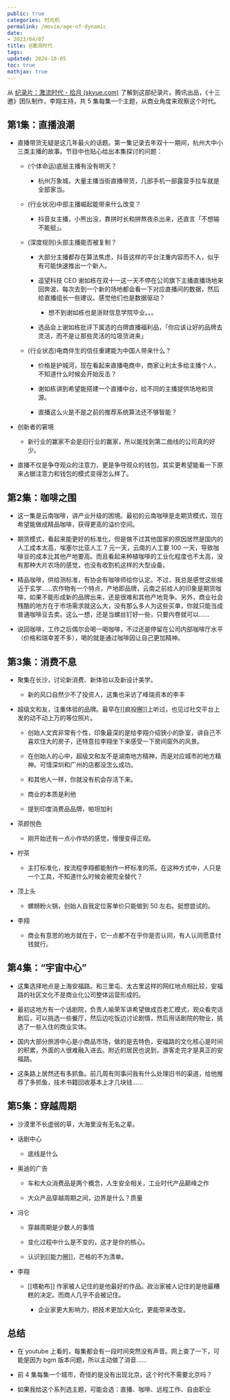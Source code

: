 ```yaml
---
public: true
categories: 时光机
permalink: /movie/age-of-dynamic
date:
- 2023/04/07
title: @激流时代
tags:
updated: 2024-10-05
toc: true
mathjax: true
---
```


从 [纪录片：激流时代 - 拾月 (skyue.com)](https://www.skyue.com/23031200.html) 了解到这部纪录片。腾讯出品，《十三邀》团队制作，李翔主持，共 5 集每集一个主题，从商业角度来观察这个时代。

<!-- more -->

## 第1集：直播浪潮

  + 直播带货无疑是这几年最火的话题。第一集记录去年双十一期间，杭州大中小三类主播的故事。节目中也贴心给出本集探讨的问题：

    + (个体命运)底层主播有没有明天？

      + 杭州万象城，大量主播当街直播带货，几部手机一部露营手拉车就是全部家当。

    + (行业状况)中部主播崛起能带来什么改变？

      + 抖音女主播，小熊出没，靠拼时长和拼熬夜杀出来，还直言「不想输不能挺」。

    + (深度规则)头部主播能否被复制？

      + 大部分主播都存在算法焦虑，抖音这样的平台注重内容而不人，似乎有可能快速推出一个新人。

      + 遥望科技 CEO 谢如栋在双十一这一天不停在公司旗下主播直播场地来回奔波，每次去到一个新的场地都会看一下对应直播间的数据，然后给直播组长一些建议。感觉他们也是数据驱动？

        + 想不到谢如栋也是浙财信息学院毕业。。。

      + 选品会上谢如栋批评下属选的白牌直播福利品，「你应该让好的品牌去灵活，而不是让那些灵活的垃圾货进来」

    + (行业状态)电商伴生的信任重建能为中国人带来什么？

      + 价格是护城河，现在看起来直播电商中，商家让利太多给主播个人，不知道什么时候会开始反击？

      + 谢如栋讲到希望能搭建一个直播中台，给不同的主播提供场地和货源。

      + 直播这么火是不是之前的推荐系统算法还不够智能？

  + 创新者的窘境

    + 新行业的赢家不会是旧行业的赢家，所以能找到第二曲线的公司真的好少。

  + 直播不仅是争夺观众的注意力，更是争夺观众的钱包。其实更希望能看一下原来占据注意力和钱包的模式变得怎么样了。

## 第2集：咖啡之围

  + 这一集是云南咖啡，讲产业升级的困境。最初的云南咖啡是走期货模式，现在希望能做成精品咖啡，获得更高的溢价空间。

  + 期货模式，看起来能更好的标准化，但是做不过其他国家的原因居然是国内的人工成本太高，埃塞尔比亚人工 7 元一天，云南的人工要 100 一天，导致咖啡豆的成本比其他产地要高。而且看起来种植咖啡的工业化程度也不太高，没有那种大片农场的感觉，也没有收割机这样的大型设备。

  + 精品咖啡，供给测标准，有协会有咖啡师给你认定。不过，我总是感觉这些接近于玄学……农作物有一个特点，产地即品牌，云南之前给人的印象是期货咖啡，如果不能形成新的品牌出来，还是很难和其他产地竞争。另外，商业社会残酷的地方在于市场需求就这么大，没有那么多人为这些买单，你就只能当成普通咖啡豆去卖。这么一想，还是当螺丝钉好一些，只要内卷就可以……

  + 说回咖啡，工作之后偶尔会喝一喝咖啡，不过还是停留在公司内部咖啡厅水平（价格和瑞幸差不多），喝的就是通过咖啡因让自己更加精神。

## 第3集：消费不息

  + 聚集在长沙，讨论新消费、新体验以及新设计美学。

    + 新的风口自然少不了投资人，这集也采访了峰瑞资本的李丰

  + 超级文和友，注重体验的品牌。最早在[[疯投圈]]上听过，也见过社交平台上发的动不动上万的等位照片。

    + 创始人文宾非常有个性，印象最深的是给李翔介绍狭小的卧室，讲自己不喜欢住大的房子，还特意拉李翔坐下来感受一下房间窗外的风景。

    + 在创始人的心中，超级文和友不是湖南地方精神，而是对应城市的地方精神。可惜深圳和广州的店都没怎么成功。

    + 和其他人一样，你就没有机会存活下来。

    + 商业的本质是利他

    + 提到印度消费品品牌，帕坦加利

  + 茶颜悦色

    + 刚开始还有一点小作坊的感觉，慢慢变得正规。

  + 柠茶

    + 主打标准化，按流程李翔都能制作一杯标准的茶。在这种方式中，人只是一个工具，不知道什么时候会被完全替代？

  + 顶上头

    + 螺蛳粉火锅，创始人自我定位客单价只能做到 50 左右。挺想尝试的。

  + 李翔

    + 商业有意思的地方就在于，它一点都不在乎你是否认同，有人认同愿意付钱就行。

## 第4集：“宇宙中心”

  + 这集选择地点是上海安福路。和三里屯、太古里这样的网红地点相比较，安福路的社区文化不是商业化公司整体运营形成的。

  + 最初这地方有一个话剧院，负责人喻荣军讲希望做成百老汇模式，观众看完话剧后，可以挑选一些餐厅，然后边吃饭边讨论剧情，然后用话剧院的物业，挑选了一些入住的商业实体。

  + 国内大部分旅游中心是小商品市场，做的是去特色，安福路的文化核心是时间的积累，外面的人很难融入进去。附近的居民也说到，游客走完才是真正的安福路。

  + 这条路上居然还有多抓鱼。前几周有同事问我有什么处理旧书的渠道，给他推荐了多抓鱼，技术书籍回收基本上才几块钱……

## 第5集：穿越周期

  + 沙漠里不长虚弱的草，大海里没有无名之辈。

  + 话剧中心

    + 底线是什么

  + 奥迪的广告

    + 车和大众消费品是两个概念，人生安全相关，工业时代产品巅峰之作

    + 大众产品穿越周期之间，边界是什么？质量

  + 冯仑

    + 穿越周期是少数人的事情

    + 变化过程中什么是不变的，这才是你的核心。

    + 认识到[[能力圈]]，芒格的不为清单。

  + 李翔

    + [[塔勒布]] 作家被人记住的是他最好的作品。政治家被人记住的是他最糟糕的决定。而商人几乎不会被记住。

      + 企业家更大影响力，把技术更加大众化，更能带来改变。

## 总结

  + 在 youtube 上看的，每集都会有一段时间突然没有声音。网上查了一下，可能是因为 bgm 版本问题，所以主动做了消音……

  + 前 4 集每集一个城市，奇怪的是没有出现北京，这个时代不需要北京吗？

  + 如果我给这个系列选主题，可能会选：直播、咖啡、远程工作、自由职业
